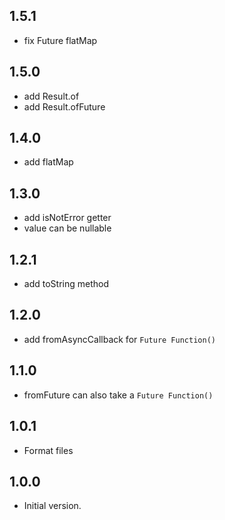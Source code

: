 ## 1.5.1

- fix Future<Result> flatMap

## 1.5.0

- add Result.of
- add Result.ofFuture

## 1.4.0

- add flatMap
 
## 1.3.0

- add isNotError getter
- value can be nullable

## 1.2.1

- add toString method

## 1.2.0

- add fromAsyncCallback for `Future Function()`

## 1.1.0

- fromFuture can also take a `Future Function()`

## 1.0.1

- Format files

## 1.0.0

- Initial version.
